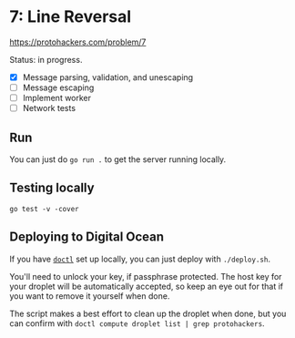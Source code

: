 # 7: Line Reversal

https://protohackers.com/problem/7

Status: in progress.
* [x] Message parsing, validation, and unescaping
* [ ] Message escaping
* [ ] Implement worker
* [ ] Network tests

## Run
You can just do `go run .` to get the server running locally.

## Testing locally
`go test -v -cover`

## Deploying to Digital Ocean
If you have [`doctl`](https://docs.digitalocean.com/reference/doctl/) set up locally,
you can just deploy with `./deploy.sh`.

You'll need to unlock your key, if passphrase protected.
The host key for your droplet will be automatically accepted,
so keep an eye out for that if you want to remove it yourself when done.

The script makes a best effort to clean up the droplet when done,
but you can confirm with `doctl compute droplet list | grep protohackers`.
